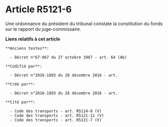 # Article R5121-6

Une ordonnance du président du tribunal constate la constitution du fonds sur le rapport du juge-commissaire.

**Liens relatifs à cet article**

	**Anciens textes**:

	  - Décret n°67-967 du 27 octobre 1967 - art. 64 (Ab)

	**Codifié par**:

	  - Décret n°2016-1893 du 28 décembre 2016 - art.

	**Créé par**:

	  - Décret n°2016-1893 du 28 décembre 2016 - art.

	**Cité par**:

	  - Code des transports - art. R5114-8 (V)
	  - Code des transports - art. R5121-11 (V)
	  - Code des transports - art. R5121-7 (V)
